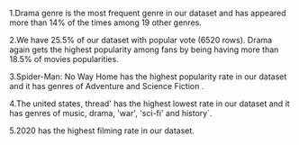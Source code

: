 
1.Drama genre is the most frequent genre in our dataset and has appeared more than 14% of the times among 19 other genres.

2.We have 25.5% of our dataset with popular vote (6520 rows). Drama again gets the highest popularity among fans by being having more than 18.5% of movies popularities.
 
3.Spider-Man: No Way Home has the highest popularity rate in our dataset and it has genres of Adventure and Science Fiction .

4.The united states, thread' has the highest lowest rate in our dataset and it has genres of music, drama, 'war', 'sci-fi' and history`.
 
5.2020 has the highest filming rate in our dataset.
